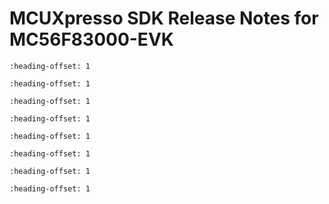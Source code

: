 # MCUXpresso SDK Release Notes for MC56F83000-EVK


```{include} topics/overview.md
:heading-offset: 1
```

```{include} topics/mcuxpresso_sdk.md
:heading-offset: 1
```

```{include} topics/development_tools.md
:heading-offset: 1
```

```{include} topics/supported_development_systems.md
:heading-offset: 1
```

```{include} topics/what_is_new.md
:heading-offset: 1
```

```{include} ../../../../release/commonrn/topics/release_contents.md
:heading-offset: 1
```

```{include} topics/mcuxpresso_sdk_release_package.md
:heading-offset: 1
```

```{include} topics/known_issues.md
:heading-offset: 1
```